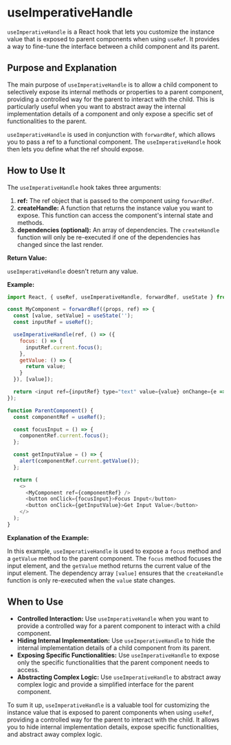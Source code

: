 # useImperativeHandle

`useImperativeHandle` is a React hook that lets you customize the instance value that is exposed to parent components when using `useRef`. It provides a way to fine-tune the interface between a child component and its parent.

## Purpose and Explanation

The main purpose of `useImperativeHandle` is to allow a child component to selectively expose its internal methods or properties to a parent component, providing a controlled way for the parent to interact with the child. This is particularly useful when you want to abstract away the internal implementation details of a component and only expose a specific set of functionalities to the parent.

`useImperativeHandle` is used in conjunction with `forwardRef`, which allows you to pass a ref to a functional component. The `useImperativeHandle` hook then lets you define what the ref should expose.

## How to Use It

The `useImperativeHandle` hook takes three arguments:

1.  **ref:** The ref object that is passed to the component using `forwardRef`.
2.  **createHandle:** A function that returns the instance value you want to expose. This function can access the component's internal state and methods.
3.  **dependencies (optional):** An array of dependencies. The `createHandle` function will only be re-executed if one of the dependencies has changed since the last render.

**Return Value:**

`useImperativeHandle` doesn't return any value.

**Example:**

```javascript
import React, { useRef, useImperativeHandle, forwardRef, useState } from 'react';

const MyComponent = forwardRef((props, ref) => {
  const [value, setValue] = useState('');
  const inputRef = useRef();

  useImperativeHandle(ref, () => ({
    focus: () => {
      inputRef.current.focus();
    },
    getValue: () => {
      return value;
    }
  }), [value]);

  return <input ref={inputRef} type="text" value={value} onChange={e => setValue(e.target.value)} />;
});

function ParentComponent() {
  const componentRef = useRef();

  const focusInput = () => {
    componentRef.current.focus();
  };

  const getInputValue = () => {
    alert(componentRef.current.getValue());
  };

  return (
    <>
      <MyComponent ref={componentRef} />
      <button onClick={focusInput}>Focus Input</button>
      <button onClick={getInputValue}>Get Input Value</button>
    </>
  );
}
```

**Explanation of the Example:**

In this example, `useImperativeHandle` is used to expose a `focus` method and a `getValue` method to the parent component. The `focus` method focuses the input element, and the `getValue` method returns the current value of the input element. The dependency array `[value]` ensures that the `createHandle` function is only re-executed when the `value` state changes.

## When to Use

*   **Controlled Interaction:** Use `useImperativeHandle` when you want to provide a controlled way for a parent component to interact with a child component.
*   **Hiding Internal Implementation:** Use `useImperativeHandle` to hide the internal implementation details of a child component from its parent.
*   **Exposing Specific Functionalities:** Use `useImperativeHandle` to expose only the specific functionalities that the parent component needs to access.
*   **Abstracting Complex Logic:** Use `useImperativeHandle` to abstract away complex logic and provide a simplified interface for the parent component.

To sum it up, `useImperativeHandle` is a valuable tool for customizing the instance value that is exposed to parent components when using `useRef`, providing a controlled way for the parent to interact with the child. It allows you to hide internal implementation details, expose specific functionalities, and abstract away complex logic.
